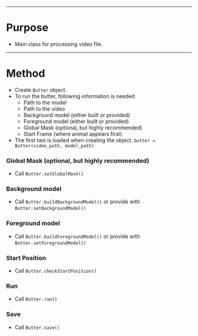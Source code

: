  
---
# Purpose
- Main class for processing video file.

---
# Method
- Create `Butter` object.
- To run the butter, following information is needed
	- Path to the model
	- Path to the video
	- Background model (either built or provided)
	- Foreground model (either built or provided)
	- Global Mask (optional, but highly recommended)
	- Start Frame (where animal appears first)
- The first two is loaded when creating the object.
	  `butter = Butter(video_path, model_path)`
### Global Mask (optional, but highly recommended)
- Call `Butter.setGlobalMask()`

### Background model
  - Call `Butter.buildBackgroundModel()` or provide with `Butter.setBackgroundModel()`
### Foreground model
  - Call `Butter.buildForegroundModel()` or provide with `Butter.setForegroundModel()`

### Start Position
- Call `Butter.checkStartPosition()`
### Run
- Call `Butter.run()`
### Save
- Call `Butter.save()`

  




